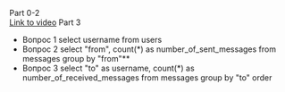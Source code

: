 Part 0-2  
[Link to video](https://youtu.be/l9qxVFuOlWU)
Part 3  
- Вопрос 1
select username from users
- Вопрос 2
select "from", count(*) as number_of_sent_messages from messages group by "from"**
- Вопрос 3
select "to" as username, count(*) as number_of_received_messages from messages group by "to" order 
